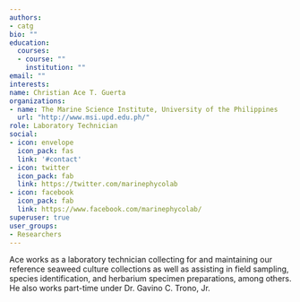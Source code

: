 ```yaml
---
authors:
- catg
bio: ""
education: 
  courses:
  - course: ""
    institution: ""
email: ""
interests: 
name: Christian Ace T. Guerta
organizations:
- name: The Marine Science Institute, University of the Philippines
  url: "http://www.msi.upd.edu.ph/"
role: Laboratory Technician
social:
- icon: envelope
  icon_pack: fas
  link: '#contact'
- icon: twitter
  icon_pack: fab
  link: https://twitter.com/marinephycolab
- icon: facebook
  icon_pack: fab
  link: https://www.facebook.com/marinephycolab/
superuser: true
user_groups:
- Researchers
---
```


Ace works as a laboratory technician collecting for and maintaining our reference seaweed culture collections as well as assisting in field sampling, species identification, and herbarium specimen preparations, among others. He also works part-time under Dr. Gavino C. Trono, Jr. 
